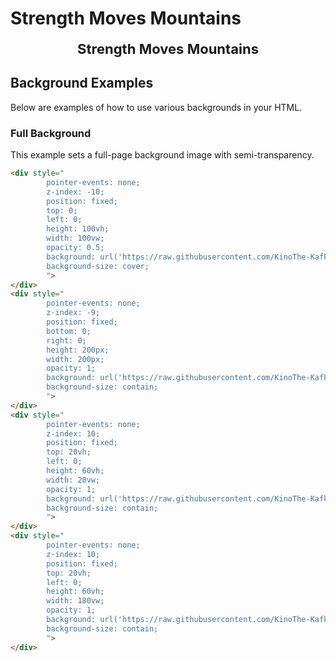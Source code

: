 # Strength Moves Mountains

<div align="center" style="font-size: 22px; font-weight: bold;">
    Strength Moves Mountains
</div>

## Background Examples

Below are examples of how to use various backgrounds in your HTML.

### Full Background

This example sets a full-page background image with semi-transparency.

```html
<div style="
        pointer-events: none;
        z-index: -10;
        position: fixed;
        top: 0;
        left: 0;
        height: 100vh;
        width: 100vw;
        opacity: 0.5;
        background: url('https://raw.githubusercontent.com/KinoThe-Kafkaesque/KinoThe-Kafkaesque/main/strength.jpg') no-repeat center center;
        background-size: cover;
        ">
</div>
<div style="
        pointer-events: none;
        z-index: -9;
        position: fixed;
        bottom: 0;
        right: 0;
        height: 200px;
        width: 200px;
        opacity: 1;
        background: url('https://raw.githubusercontent.com/KinoThe-Kafkaesque/KinoThe-Kafkaesque/main/nero.gif') no-repeat 10% 10%; 
        background-size: contain;
        ">
</div>
<div style="
        pointer-events: none;
        z-index: 10;
        position: fixed;
        top: 20vh;
        left: 0;
        height: 60vh;
        width: 20vw;
        opacity: 1;
        background: url('https://raw.githubusercontent.com/KinoThe-Kafkaesque/KinoThe-Kafkaesque/main/shiki.png') no-repeat center center; 
        background-size: contain;
        ">
</div>
<div style="
        pointer-events: none;
        z-index: 10;
        position: fixed;
        top: 20vh;
        left: 0;
        height: 60vh;
        width: 180vw;
        opacity: 1;
        background: url('https://raw.githubusercontent.com/KinoThe-Kafkaesque/KinoThe-Kafkaesque/main/shiki.gif') no-repeat center center; 
        background-size: contain;
        ">
</div>
